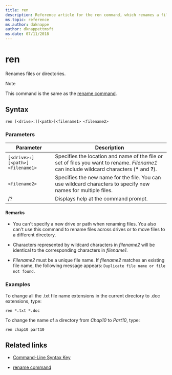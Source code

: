 ```yaml
---
title: ren
description: Reference article for the ren command, which renames a file or directory.
ms.topic: reference
ms.author: daknappe
author: dknappettmsft
ms.date: 07/11/2018
---
```


# ren



Renames files or directories.

> [!NOTE]
> This command is the same as the [rename command](rename.md).

## Syntax

```
ren [<drive>:][<path>]<filename1> <filename2>
```

### Parameters

| Parameter | Description |
|--|--|
| `[<drive>:][<path>]<filename1>` | Specifies the location and name of the file or set of files you want to rename. *Filename1* can include wildcard characters (**&#42;** and **?**). |
| `<filename2>` | Specifies the new name for the file. You can use wildcard characters to specify new names for multiple files. |
| /? | Displays help at the command prompt. |

#### Remarks

- You can't specify a new drive or path when renaming files. You also can't use this command to rename files across drives or to move files to a different directory.

- Characters represented by wildcard characters in *filename2* will be identical to the corresponding characters in *filename1*.

- *Filename2* must be a unique file name. If *filename2* matches an existing file name, the following message appears: `Duplicate file name or file not found`.

### Examples

To change all the .txt file name extensions in the current directory to .doc extensions, type:

```
ren *.txt *.doc
```

To change the name of a directory from *Chap10* to *Part10*, type:

```
ren chap10 part10
```

## Related links

- [Command-Line Syntax Key](command-line-syntax-key.md)

- [rename command](rename.md)
